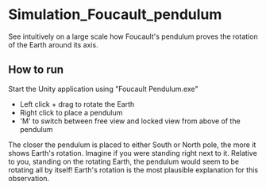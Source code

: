 # Simulation_Foucault_pendulum
See intuitively on a large scale how Foucault's pendulum proves the rotation of the Earth around its axis.

## How to run
Start the Unity application using "Foucault Pendulum.exe"

- Left click + drag to rotate the Earth
- Right click to place a pendulum
- 'M' to switch between free view and locked view from above of the pendulum

The closer the pendulum is placed to either South or North pole, the more it shows Earth's rotation. Imagine if you were standing right next to it. Relative to you, standing on the rotating Earth, the pendulum would seem to be rotating all by itself! Earth's rotation is the most plausible explanation for this observation.
